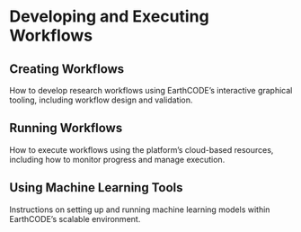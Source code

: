 # Developing and Executing Workflows

## Creating Workflows
How to develop research workflows using EarthCODE’s interactive graphical tooling, including workflow design and validation.

## Running Workflows
How to execute workflows using the platform’s cloud-based resources, including how to monitor progress and manage execution.

## Using Machine Learning Tools
Instructions on setting up and running machine learning models within EarthCODE’s scalable environment.

